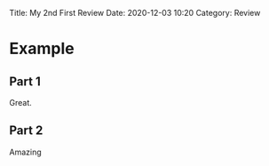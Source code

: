 Title: My 2nd First Review
Date: 2020-12-03 10:20
Category: Review


# Example

## Part 1

Great.

## Part 2

Amazing
